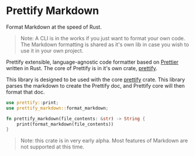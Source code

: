 # Prettify Markdown

Format Markdown at the speed of Rust.

> Note: A CLI is in the works if you just want to format your own code. The Markdown formatting is shared as it's own lib in case you wish to use it in your own project.

Prettify extensible, language-agnostic code formatter based on [Prettier](https://prettier.io/) written in Rust. The core of Prettify is in it's own crate, [prettify](https://crates.io/crates/prettify).

This library is designed to be used with the core [prettify](https://crates.io/crates/prettify) crate. This library parses the markdown to create the Prettify doc, and Prettify core will then format that doc.

```rs
use prettify::print;
use prettify_markdown::format_markdown;

fn prettify_markdown(file_contents: &str) -> String {
    print(format_markdown(file_contents))
}
```

> Note: this crate is in very early alpha. Most features of Markdown are not supported at this time.
